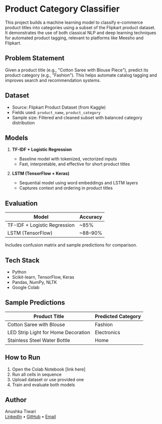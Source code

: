 # Product Category Classifier

This project builds a machine learning model to classify e-commerce product titles into categories using a subset of the Flipkart product dataset. It demonstrates the use of both classical NLP and deep learning techniques for automated product tagging, relevant to platforms like Meesho and Flipkart.

## Problem Statement

Given a product title (e.g., "Cotton Saree with Blouse Piece"), predict its product category (e.g., "Fashion"). This helps automate catalog tagging and improves search and recommendation systems.

## Dataset

- Source: Flipkart Product Dataset (from Kaggle)
- Fields used: `product_name`, `product_category`
- Sample size: Filtered and cleaned subset with balanced category distribution

## Models

1. **TF-IDF + Logistic Regression**
   - Baseline model with tokenized, vectorized inputs
   - Fast, interpretable, and effective for short product titles

2. **LSTM (TensorFlow + Keras)**
   - Sequential model using word embeddings and LSTM layers
   - Captures context and ordering in product titles

## Evaluation

| Model                      | Accuracy |
|---------------------------|----------|
| TF-IDF + Logistic Regression | ~85%     |
| LSTM (TensorFlow)         | ~88–90%  |

Includes confusion matrix and sample predictions for comparison.

## Tech Stack

- Python
- Scikit-learn, TensorFlow, Keras
- Pandas, NumPy, NLTK
- Google Colab

## Sample Predictions

| Product Title                         | Predicted Category |
|--------------------------------------|---------------------|
| Cotton Saree with Blouse             | Fashion             |
| LED Strip Light for Home Decoration  | Electronics          |
| Stainless Steel Water Bottle         | Home                |

## How to Run

1. Open the Colab Notebook [link here]
2. Run all cells in sequence
3. Upload dataset or use provided one
4. Train and evaluate both models

## Author

Anushka Tiwari  
[LinkedIn](https://www.linkedin.com/in/anushkatiwari07/) • [GitHub](https://github.com/anushka707) • [Email](mailto:anushka.tiwari0709@gmail.com)
